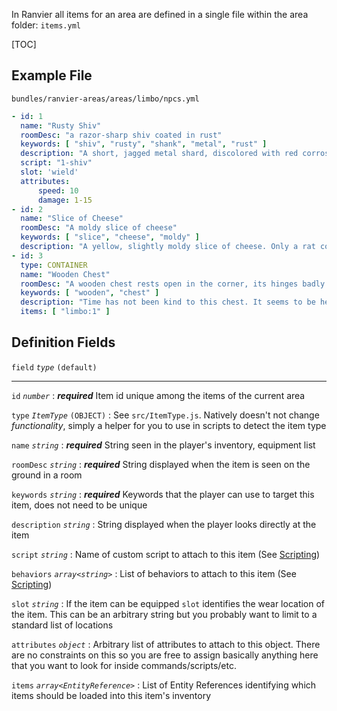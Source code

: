 In Ranvier all items for an area are defined in a single file within the area folder: `items.yml`

[TOC]

## Example File

`bundles/ranvier-areas/areas/limbo/npcs.yml`
``` yaml
- id: 1
  name: "Rusty Shiv"
  roomDesc: "a razor-sharp shiv coated in rust"
  keywords: [ "shiv", "rusty", "shank", "metal", "rust" ]
  description: "A short, jagged metal shard, discolored with red corrosion. Rather than a handle, someone has wrapped grimy grip tape around the base of the instrument."
  script: "1-shiv"
  slot: 'wield'
  attributes:
      speed: 10
      damage: 1-15
- id: 2
  name: "Slice of Cheese"
  roomDesc: "A moldy slice of cheese"
  keywords: [ "slice", "cheese", "moldy" ]
  description: "A yellow, slightly moldy slice of cheese. Only a rat could find this appetizing."
- id: 3
  type: CONTAINER
  name: "Wooden Chest"
  roomDesc: "A wooden chest rests open in the corner, its hinges badly rusted."
  keywords: [ "wooden", "chest" ]
  description: "Time has not been kind to this chest. It seems to be held together solely by the dirt and rust."
  items: [ "limbo:1" ]
```

## Definition Fields

`field` _`type`_ `(default)`

----

`id` _`number`_
:    ***required*** Item id unique among the items of the current area

`type` _`ItemType`_ `(OBJECT)`
:    See `src/ItemType.js`. Natively doesn't not change _functionality_, simply a helper for you to use in scripts to detect the item type

`name` _`string`_
:    ***required*** String seen in the player's inventory, equipment list

`roomDesc` _`string`_
:    ***required*** String displayed when the item is seen on the ground in a room

`keywords` _`string`_
:    ***required*** Keywords that the player can use to target this item, does not need to be unique

`description` _`string`_
:    String displayed when the player looks directly at the item

`script` _`string`_
:    Name of custom script to attach to this item (See [Scripting](scripting.md))

`behaviors` _`array<string>`_
:    List of behaviors to attach to this item (See [Scripting](scripting.md))

`slot` _`string`_
:    If the item can be equipped `slot` identifies the wear location of the item. This can be an arbitrary string but you probably want to limit to a standard list of locations

`attributes` _`object`_
:    Arbitrary list of attributes to attach to this object. There are no constraints on this so you are free to assign basically anything here that you want to look for inside commands/scripts/etc.

`items` _`array<EntityReference>`_
:    List of Entity References identifying which items should be loaded into this item's inventory
